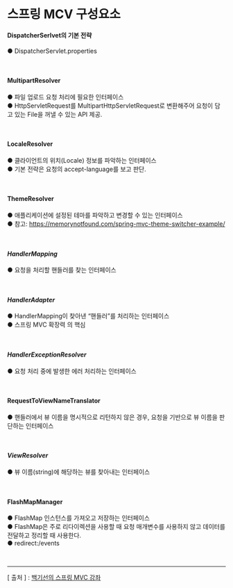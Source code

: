 스프링 MCV 구성요소
===

#### DispatcherSerlvet의 기본 전략
● DispatcherServlet.properties  

<br/>

#### MultipartResolver
● 파일 업로드 요청 처리에 필요한 인터페이스    
● HttpServletRequest를 MultipartHttpServletRequest로 변환해주어 요청이 담고 있는 File을 꺼낼 수 있는 API 제공.  

<br/>

#### LocaleResolver
● 클라이언트의 위치(Locale) 정보를 파악하는 인터페이스  
● 기본 전략은 요청의 accept-language를 보고 판단.  

<br/>

#### ThemeResolver
● 애플리케이션에 설정된 테마를 파악하고 변경할 수 있는 인터페이스  
● 참고: https://memorynotfound.com/spring-mvc-theme-switcher-example/  

<br/>

#### _HandlerMapping_
● 요청을 처리할 핸들러를 찾는 인터페이스  

<br/>

#### _HandlerAdapter_
● HandlerMapping이 찾아낸 “핸들러”를 처리하는 인터페이스  
● 스프링 MVC 확장력 의 핵심  
 
<br/>

#### _HandlerExceptionResolver_
● 요청 처리 중에 발생한 에러 처리하는 인터페이스  

<br/>

#### RequestToViewNameTranslator
● 핸들러에서 뷰 이름을 명시적으로 리턴하지 않은 경우, 요청을 기반으로 뷰 이름을 판단하는 인터페이스  

<br/>

#### _ViewResolver_
● 뷰 이름(string)에 해당하는 뷰를 찾아내는 인터페이스  

<br/>

#### FlashMapManager 
● FlashMap 인스턴스를 가져오고 저장하는 인터페이스  
● FlashMap은 주로 리다이렉션을 사용할 때 요청 매개변수를 사용하지 않고 데이터를 전달하고 정리할 때 사용한다.  
● redirect:/events  

<br/>

---
[ 출처 ] : [백기선의 스프링 MVC 강좌](https://www.inflearn.com/course/%EC%9B%B9-mvc#)   

